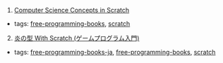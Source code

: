 1. [Computer Science Concepts in Scratch](https://stwww1.weizmann.ac.il/scratch/scratch_en/)
  * tags: [free-programming-books](tags/free-programming-books.md), [scratch](tags/scratch.md)
2. [炎の型 With Scratch (ゲームプログラム入門) ](https://kyorohiro.gitbooks.io/doc_scratch/)
  * tags: [free-programming-books-ja](tags/free-programming-books-ja.md), [free-programming-books](tags/free-programming-books.md), [scratch](tags/scratch.md)
